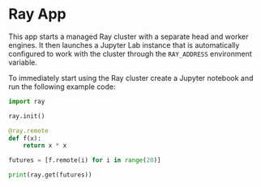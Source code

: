 # Ray App

This app starts a managed Ray cluster with a separate head and worker engines. It then launches a Jupyter Lab instance that is automatically configured to work with the cluster through the `RAY_ADDRESS` environment variable.

To immediately start using the Ray cluster create a Jupyter notebook and run the following example code:

```python
import ray

ray.init()

@ray.remote
def f(x):
    return x * x

futures = [f.remote(i) for i in range(20)]

print(ray.get(futures))
```